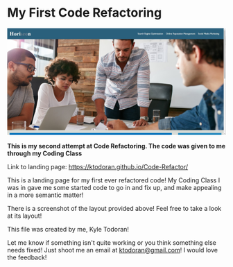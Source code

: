 # My First Code Refactoring
![ScreenShot of Project](assets/Images/ScreenshotofProject.jpg)

**This is my second attempt at Code Refactoring. The code was given to me through my Coding Class**

Link to landing page: https://ktodoran.github.io/Code-Refactor/

This is a landing page for my first ever refactored code!
My Coding Class I was in gave me some started code to go in and fix up, and make appealing in a more semantic matter!

There is a screenshot of the layout provided above! Feel free to take a look at its layout!

This file was created by me, Kyle Todoran!

Let me know if something isn't quite working or you think something else needs fixed! Just shoot me an email at ktodoran@gmail.com! I would love the feedback!
